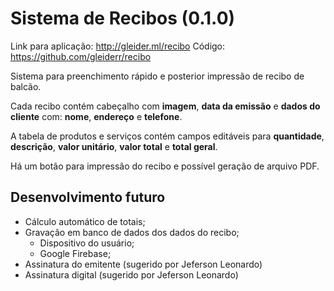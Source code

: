# Sistema de Recibos (0.1.0)

Link para aplicação: http://gleider.ml/recibo
Código: https://github.com/gleiderr/recibo

Sistema para preenchimento rápido e posterior impressão de recibo de balcão.

Cada recibo contém cabeçalho com **imagem**, **data da emissão** e **dados do cliente** com: **nome**, **endereço** e **telefone**.

A tabela de produtos e serviços contém campos editáveis para **quantidade**, **descrição**, **valor unitário**, **valor total** e **total geral**.

Há um botão para impressão do recibo e possível geração de arquivo PDF.

## Desenvolvimento futuro

-   Cálculo automático de totais;
-   Gravação em banco de dados dos dados do recibo;
    -   Dispositivo do usuário;
    -   Google Firebase;
-   Assinatura do emitente (sugerido por Jeferson Leonardo)
-   Assinatura digital (sugerido por Jeferson Leonardo)
